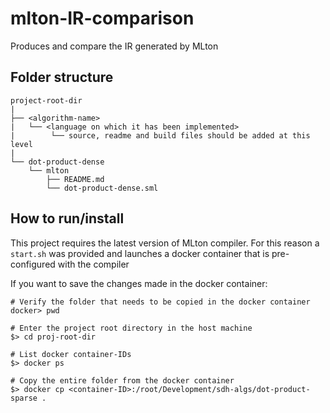 # mlton-IR-comparison
Produces and compare the IR generated by MLton

## Folder structure
```
project-root-dir
|
├── <algorithm-name>
|   └── <language on which it has been implemented>
|        └── source, readme and build files should be added at this level
|
└── dot-product-dense
    └── mlton
        ├── README.md
        └── dot-product-dense.sml
```

## How to run/install
This project requires the latest version of MLton compiler.
For this reason a `start.sh` was provided and launches a docker container that is pre-configured with the compiler

If you want to save the changes made in the docker container:

```
# Verify the folder that needs to be copied in the docker container
docker> pwd

# Enter the project root directory in the host machine
$> cd proj-root-dir

# List docker container-IDs
$> docker ps

# Copy the entire folder from the docker container
$> docker cp <container-ID>:/root/Development/sdh-algs/dot-product-sparse . 
```
